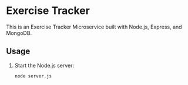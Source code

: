 # Exercise Tracker

This is an Exercise Tracker Microservice built with Node.js, Express, and MongoDB.

## Usage

1. Start the Node.js server:

   ```bash
   node server.js
